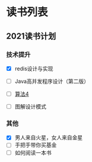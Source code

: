 # 读书列表
## 2021读书计划
### 技术提升
- [x] redis设计与实现
- [ ] Java高并发程序设计（第二版）
- [ ] [算法4](https://algs4.cs.princeton.edu/home/)
- [ ] 图解设计模式


### 其他
- [x] 男人来自火星，女人来自金星
- [ ] 手把手带你买基金
- [ ] 如何阅读一本书